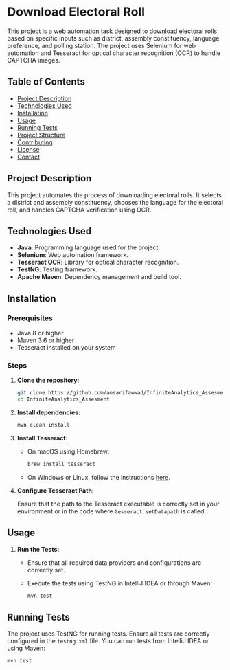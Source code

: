 # Download Electoral Roll 

This project is a web automation task designed to download electoral rolls based on specific inputs such as district, assembly constituency, language preference, and polling station. The project uses Selenium for web automation and Tesseract for optical character recognition (OCR) to handle CAPTCHA images.

## Table of Contents

- [Project Description](#project-description)
- [Technologies Used](#technologies-used)
- [Installation](#installation)
- [Usage](#usage)
- [Running Tests](#running-tests)
- [Project Structure](#project-structure)
- [Contributing](#contributing)
- [License](#license)
- [Contact](#contact)

## Project Description

This project automates the process of downloading electoral rolls. It selects a district and assembly constituency, chooses the language for the electoral roll, and handles CAPTCHA verification using OCR.

## Technologies Used

- **Java**: Programming language used for the project.
- **Selenium**: Web automation framework.
- **Tesseract OCR**: Library for optical character recognition.
- **TestNG**: Testing framework.
- **Apache Maven**: Dependency management and build tool.

## Installation

### Prerequisites

- Java 8 or higher
- Maven 3.6 or higher
- Tesseract installed on your system

### Steps

1. **Clone the repository:**

    ```bash
    git clone https://github.com/ansarifawwad/InfiniteAnalytics_Assesment.git
    cd InfiniteAnalytics_Assesment
    ```

2. **Install dependencies:**

    ```bash
    mvn clean install
    ```

3. **Install Tesseract:**

    - On macOS using Homebrew:

      ```bash
      brew install tesseract
      ```

    - On Windows or Linux, follow the instructions [here](https://github.com/tesseract-ocr/tesseract).

4. **Configure Tesseract Path:**

    Ensure that the path to the Tesseract executable is correctly set in your environment or in the code where `tesseract.setDatapath` is called.

## Usage

1. **Run the Tests:**

    - Ensure that all required data providers and configurations are correctly set.
    - Execute the tests using TestNG in IntelliJ IDEA or through Maven:

      ```bash
      mvn test
      ```

## Running Tests

The project uses TestNG for running tests. Ensure all tests are correctly configured in the `testng.xml` file. You can run tests from IntelliJ IDEA or using Maven:

```bash
mvn test
```
